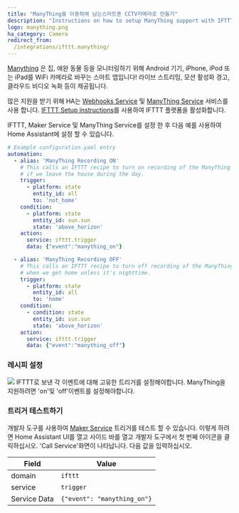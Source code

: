 ```yaml
---
title: "ManyThing을 이용하여 남는스마트폰 CCTV카메라로 만들기"
description: "Instructions on how to setup ManyThing support with IFTTT."
logo: manything.png
ha_category: Camera
redirect_from:
  /integrations/ifttt.manything/
---
```


[Manything](https://manything.com) 은 집, 애완 동물 등을 모니터링하기 위해 Android 기기, iPhone, iPod 또는 iPad를 WiFi 카메라로 바꾸는 스마트 앱입니다! 라이브 스트리밍, 모션 활성화 경고, 클라우드 비디오 녹화 등이 제공됩니다.

많은 지원을 받기 위해 HA는  [Webhooks Service](https://ifttt.com/maker_webhooks) 및 [ManyThing Service](https://ifttt.com/manything) 서비스를 사용 합니다. [IFTTT Setup instructions](/integrations/ifttt/)를 사용하여 IFTTT 플랫폼을 활성화합니다.

IFTTT, Maker Service 및 ManyThing Service를 설정 한 후 다음 예를 사용하여 Home Assistant에 설정 할 수 있습니다.

```yaml
# Example configuration.yaml entry
automation:
  - alias: 'ManyThing Recording ON'
    # This calls an IFTTT recipe to turn on recording of the ManyThing Camera
    # if we leave the house during the day.
    trigger:
      - platform: state
        entity_id: all
        to: 'not_home'
    condition:
      - platform: state
        entity_id: sun.sun
        state: 'above_horizon'
    action:
      service: ifttt.trigger
      data: {"event":"manything_on"}

  - alias: 'ManyThing Recording OFF'
    # This calls an IFTTT recipe to turn off recording of the ManyThing Camera
    # when we get home unless it's nighttime.
    trigger:
      - platform: state
        entity_id: all
        to: 'home'
    condition:
      - condition: state
        entity_id: sun.sun
        state: 'above_horizon'
    action:
      service: ifttt.trigger
      data: {"event":"manything_off"}
```

### 레시피 설정 

<p class='img'>
<img src='/images/integrations/ifttt/IFTTT_manything_trigger.png' />
IFTTT로 보낸 각 이벤트에 대해 고유한 트리거를 설정해야합니다.
ManyThing을 지원하려면 'on'및 'off'이벤트를 설정해야합니다.
</p>

### 트리거 테스트하기 

개발자 도구를 사용하여 [Maker Service](https://ifttt.com/maker_webhooks) 트리거를 테스트 할 수 있습니다. 이렇게 하려면 Home Assistant UI를 열고 사이드 바를 열고 개발자 도구에서 첫 번째 아이콘을 클릭하십시오. 'Call Service'화면이 나타납니다. 다음 값을 입력하십시오.

| Field        | Value                       |
| ------------ | --------------------------- |
| domain       | `ifttt`                     |
| service      | `trigger`                   |
| Service Data | `{"event": "manything_on"}` |

